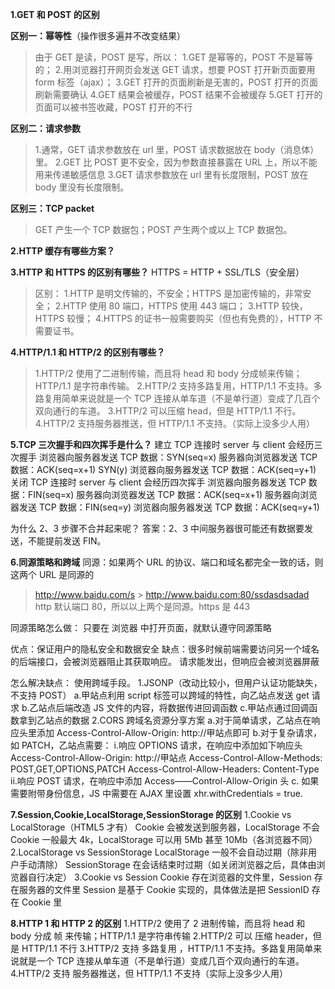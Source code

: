 **1.GET 和 POST 的区别**

**区别一：幂等性**（操作很多遍并不改变结果）

> 由于 GET 是读，POST 是写，所以：
> 1.GET 是幂等的，POST 不是幂等的； 2.用浏览器打开网页会发送 GET 请求，想要 POST 打开新页面要用 form 标签（ajax）；
> 3.GET 打开的页面刷新是无害的，POST 打开的页面刷新需要确认
> 4.GET 结果会被缓存，POST 结果不会被缓存
> 5.GET 打开的页面可以被书签收藏，POST 打开的不行

**区别二：请求参数**

> 1.通常，GET 请求参数放在 url 里，POST 请求数据放在 body（消息体）里。
> 2.GET 比 POST 更不安全，因为参数直接暴露在 URL 上，所以不能用来传递敏感信息
> 3.GET 请求参数放在 url 里有长度限制，POST 放在 body 里没有长度限制。

**区别三：TCP packet**

> GET 产生一个 TCP 数据包；POST 产生两个或以上 TCP 数据包。

**2.HTTP 缓存有哪些方案？**

**3.HTTP 和 HTTPS 的区别有哪些？**
HTTPS = HTTP + SSL/TLS（安全层）

> 区别：
> 1.HTTP 是明文传输的，不安全；HTTPS 是加密传输的，非常安全；
> 2.HTTP 使用 80 端口，HTTPS 使用 443 端口；
> 3.HTTP 较快，HTTPS 较慢；
> 4.HTTPS 的证书一般需要购买（但也有免费的），HTTP 不需要证书。

**4.HTTP/1.1 和 HTTP/2 的区别有哪些？**

> 1.HTTP/2 使用了二进制传输，而且将 head 和 body 分成帧来传输；HTTP/1.1 是字符串传输。
> 2.HTTP/2 支持多路复用，HTTP/1.1 不支持。多路复用简单来说就是一个 TCP 连接从单车道（不是单行道）变成了几百个双向通行的车道。
> 3.HTTP/2 可以压缩 head，但是 HTTP/1.1 不行。
> 4.HTTP/2 支持服务器推送，但 HTTP/1.1 不支持。（实际上没多少人用）

**5.TCP 三次握手和四次挥手是什么？**
建立 TCP 连接时 server 与 client 会经历三次握手
浏览器向服务器发送 TCP 数据：SYN(seq=x)
服务器向浏览器发送 TCP 数据：ACK(seq=x+1) SYN(y)
浏览器向服务器发送 TCP 数据：ACK(seq=y+1)
关闭 TCP 连接时 server 与 client 会经历四次挥手
浏览器向服务器发送 TCP 数据：FIN(seq=x)
服务器向浏览器发送 TCP 数据：ACK(seq=x+1)
服务器向浏览器发送 TCP 数据：FIN(seq=y)
浏览器向服务器发送 TCP 数据：ACK(seq=y+1)

为什么 2、3 步骤不合并起来呢？
答案：2、3 中间服务器很可能还有数据要发送，不能提前发送 FIN。

**6.同源策略和跨域**
同源：如果两个 URL 的协议、端口和域名都完全一致的话，则这两个 URL 是同源的

> http://www.baidu.com/s > http://www.baidu.com:80/ssdasdsadad
> http 默认端口 80，所以以上两个是同源。https 是 443

同源策略怎么做：
只要在 浏览器 中打开页面，就默认遵守同源策略

优点：保证用户的隐私安全和数据安全
缺点：很多时候前端需要访问另一个域名的后端接口，会被浏览器阻止其获取响应。
请求能发出，但响应会被浏览器屏蔽

怎么解决缺点：
使用跨域手段。
1.JSONP（改动比较小，但用户认证功能缺失，不支持 POST）
a.甲站点利用 script 标签可以跨域的特性，向乙站点发送 get 请求
b.乙站点后端改造 JS 文件的内容，将数据传进回调函数
c.甲站点通过回调函数拿到乙站点的数据
2.CORS 跨域名资源分享方案
a.对于简单请求，乙站点在响应头里添加 Access-Control-Allow-Origin: http://甲站点即可
b.对于复杂请求，如 PATCH，乙站点需要：
i.响应 OPTIONS 请求，在响应中添加如下响应头
Access-Control-Allow-Origin: http://甲站点
Access-Control-Allow-Methods: POST,GET,OPTIONS,PATCH
Access-Control-Allow-Headers: Content-Type
ii.响应 POST 请求，在响应中添加 Access——Control-Allow-Origin 头
c. 如果需要附带身份信息，JS 中需要在 AJAX 里设置 xhr.withCredentials = true.

**7.Session,Cookie,LocalStorage,SessionStorage 的区别**
1.Cookie vs LocalStorage（HTML5 才有）
Cookie 会被发送到服务器，LocalStorage 不会
Cookie 一般最大 4k，LocalStorage 可以用 5Mb 甚至 10Mb（各浏览器不同）
2.LocalStorage vs SessionStorage
LocalStorage 一般不会自动过期（除非用户手动清除）
SessionStorage 在会话结束时过期（如关闭浏览器之后，具体由浏览器自行决定）
3.Cookie vs Session
Cookie 存在浏览器的文件里，Session 存在服务器的文件里
Session 是基于 Cookie 实现的，具体做法是把 SessionID 存在 Cookie 里

**8.HTTP 1 和 HTTP 2 的区别**
1.HTTP/2 使用了 2 进制传输，而且将 head 和 body 分成 帧 来传输；HTTP/1.1 是字符串传输
2.HTTP/2 可以 压缩 header，但是 HTTP/1.1 不行
3.HTTP/2 支持 多路复用 ，HTTP/1.1 不支持。多路复用简单来说就是一个 TCP 连接从单车道（不是单行道）变成几百个双向通行的车道。
4.HTTP/2 支持 服务器推送，但 HTTP/1.1 不支持（实际上没多少人用）
